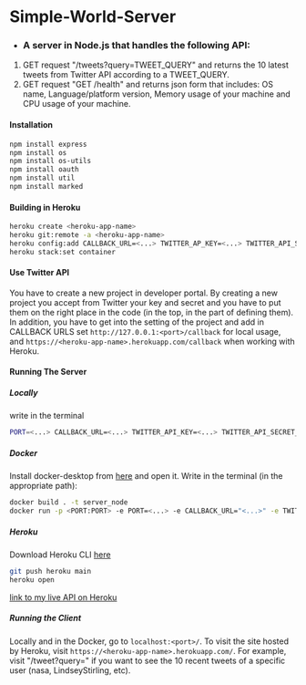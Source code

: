 # Simple-World-Server
+ ### A server in Node.js that handles the following API: ###
1. GET request "/tweets?query=TWEET_QUERY" and returns the 10 latest tweets from Twitter API according to a TWEET_QUERY.
2. GET request "GET /health" and returns json form that includes: OS name, Language/platform version, Memory usage of your machine and CPU usage of your machine.


#### Installation ####
```bash
npm install express
npm install os
npm install os-utils
npm install oauth
npm install util
npm install marked
```

#### Building in Heroku ####

```bash
heroku create <heroku-app-name>
heroku git:remote -a <heroku-app-name>
heroku config:add CALLBACK_URL=<...> TWITTER_AP_KEY=<...> TWITTER_API_SECRET_KEY=<...>
heroku stack:set container
```

#### Use Twitter API ####
You have to create a new project in developer portal. By creating a new project you accept from Twitter your key and secret and you have to put them on the right place in the code (in the top, in the part of defining them).
In addition, you have to get into the setting of the project and add in CALLBACK URLS set `http://127.0.0.1:<port>/callback` for local usage, and `https://<heroku-app-name>.herokuapp.com/callback` when working with Heroku.


#### Running The Server ####

##### Locally #####
write in the terminal
```bash
PORT=<...> CALLBACK_URL=<...> TWITTER_API_KEY=<...> TWITTER_API_SECRET_KEY=<...> node app.js
```

##### Docker #####
Install docker-desktop from [here](https://www.docker.com/products/docker-desktop) and open it.
Write in the terminal (in the appropriate path):

```bash
docker build . -t server_node
docker run -p <PORT:PORT> -e PORT=<...> -e CALLBACK_URL="<...>" -e TWITTER_API_KEY ="<...>" -e TWITTER_API_SECRET_KEY "<...>" server_node
```

##### Heroku #####
Download Heroku CLI [here](https://devcenter.heroku.com/articles/heroku-cli)

```bash
git push heroku main
heroku open
```

[link to my live API on Heroku](https://recent-tweets-2021.herokuapp.com/)

##### Running the Client #####
Locally and in the Docker, go to `localhost:<port>/`. To visit the site hosted by Heroku, visit `https://<heroku-app-name>.herokuapp.com/`.
For example, visit "/tweet?query=<username>" if you want to see the 10 recent tweets of a specific user (nasa, LindseyStirling, etc).


